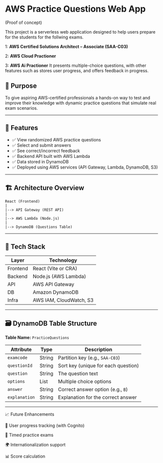 # AWS Practice Questions Web App 

(Proof of concept) 

This project is a serverless web application designed to help users prepare for the students for the follwing exams.

1: **AWS Certified Solutions Architect – Associate (SAA-C03)** 

2: **AWS Cloud Practioner** 

3: **AWS Ai Practioner** 
 It presents multiple-choice questions, with other features such as stores user progress, and offers feedback in progress.

## 🧠 Purpose

To give aspiring AWS-certified professionals a hands-on way to test and improve their knowledge with dynamic practice questions that simulate real exam scenarios.

---

## 🚀 Features

- ✅ View randomized AWS practice questions
- ✅ Select and submit answers
- ✅ See correct/incorrect feedback
- ✅ Backend API built with AWS Lambda
- ✅ Data stored in DynamoDB
- ✅ Deployed using AWS services (API Gateway, Lambda, DynamoDB, S3)

---

## 🏗️ Architecture Overview

    React (Frontend)  
    |
    |--> API Gateway (REST API)
    |
    |--> AWS Lambda (Node.js)
    |
    |--> DynamoDB (Questions Table)

    
---

## 🧰 Tech Stack

| Layer     | Technology           |
|----------|----------------------|
| Frontend | React (Vite or CRA)  |
| Backend  | Node.js (AWS Lambda) |
| API      | AWS API Gateway      |
| DB       | Amazon DynamoDB      |
| Infra    | AWS IAM, CloudWatch, S3 |

---

## 🗃️ DynamoDB Table Structure

**Table Name:** `PracticeQuestions`

| Attribute     | Type    | Description                          |
|---------------|---------|--------------------------------------|
| `examcode`    | String  | Partition key (e.g., `SAA-C03`)      |
| `questionId`  | String  | Sort key (unique for each question) |
| `question`    | String  | The question text                    |
| `options`     | List    | Multiple choice options              |
| `answer`      | String  | Correct answer option (e.g., `B`)   |
| `explanation` | String  | Explanation for the correct answer  |

---

📈 Future Enhancements

📝 User progress tracking (with Cognito)

🧪 Timed practice exams

🌍 Internationalization support

📊 Score calculation
